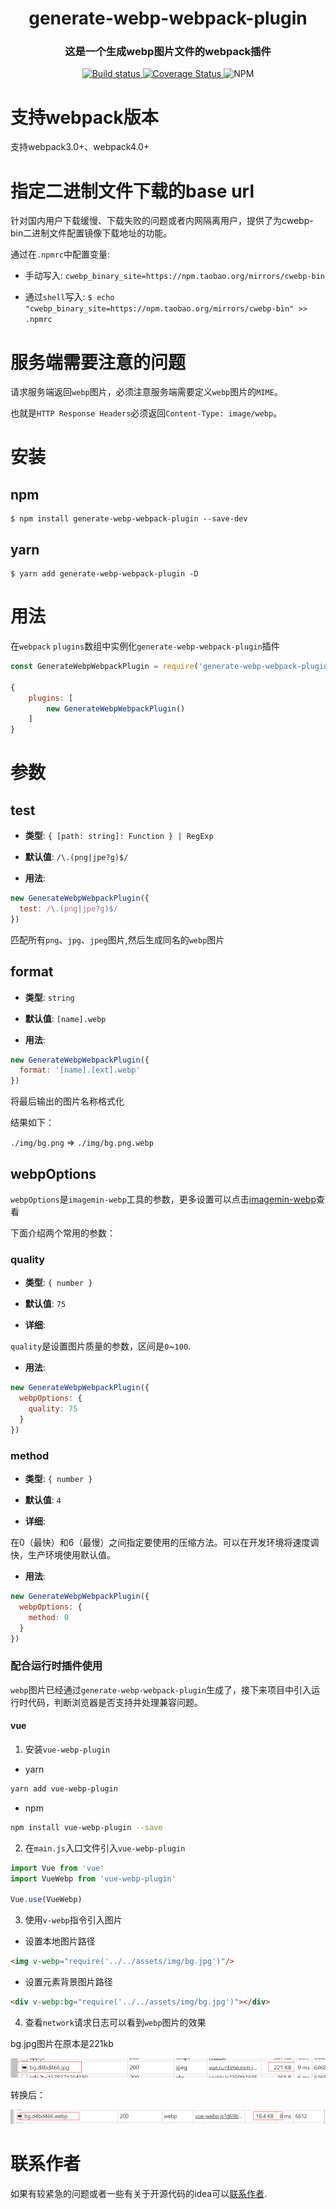 <h1 align="center" style="border-bottom: none;">generate-webp-webpack-plugin</h1>
<h3 align="center">这是一个生成webp图片文件的webpack插件</h3>
<p align="center">
  <a href="https://www.travis-ci.org/Linnanli/generate-webp-webpack-plugin">
    <img alt="Build status" src="https://www.travis-ci.org/Linnanli/generate-webp-webpack-plugin.svg?branch=master">
  </a>
  <a href='https://coveralls.io/github/Linnanli/generate-webp-webpack-plugin?branch=master'>
    <img alt='Coverage Status' src='https://coveralls.io/repos/github/Linnanli/generate-webp-webpack-plugin/badge.svg?branch=master'/>
  </a>
  <img alt="NPM" src="https://img.shields.io/npm/l/generate-webp-webpack-plugin">
</p>

# 支持webpack版本

支持webpack3.0+、webpack4.0+

# 指定二进制文件下载的base url

针对国内用户下载缓慢、下载失败的问题或者内网隔离用户，提供了为cwebp-bin二进制文件配置镜像下载地址的功能。

通过在`.npmrc`中配置变量: 

* 手动写入: `cwebp_binary_site=https://npm.taobao.org/mirrors/cwebp-bin`

* 通过`shell`写入: `$ echo "cwebp_binary_site=https://npm.taobao.org/mirrors/cwebp-bin" >> .npmrc`

# 服务端需要注意的问题

请求服务端返回`webp`图片，必须注意服务端需要定义`webp`图片的`MIME`。

也就是`HTTP Response Headers`必须返回`Content-Type: image/webp`。

# 安装

## npm

``` hash
$ npm install generate-webp-webpack-plugin --save-dev
```

## yarn

``` hash
$ yarn add generate-webp-webpack-plugin -D
```

# 用法

在`webpack` `plugins`数组中实例化`generate-webp-webpack-plugin`插件

``` javascript
const GenerateWebpWebpackPlugin = require('generate-webp-webpack-plugin')

{
    plugins: [
        new GenerateWebpWebpackPlugin()
    ]
}
```

# 参数

## test

* **类型**: `{ [path: string]: Function } | RegExp`

* **默认值**: `/\.(png|jpe?g)$/`

* **用法**:

``` javascript
new GenerateWebpWebpackPlugin({
  test: /\.(png|jpe?g)$/
})
```
匹配所有`png`、`jpg`、`jpeg`图片,然后生成同名的`webp`图片

## format

* **类型**: `string`

* **默认值**: `[name].webp`

* **用法**:

``` javascript
new GenerateWebpWebpackPlugin({
  format: '[name].[ext].webp'
})
```
将最后输出的图片名称格式化

结果如下：

`./img/bg.png` => `./img/bg.png.webp`

## webpOptions

`webpOptions`是`imagemin-webp`工具的参数，更多设置可以点击[imagemin-webp](https://github.com/imagemin/imagemin-webp)查看

下面介绍两个常用的参数：

### quality

* **类型**: `{ number }`

* **默认值**: `75`

* **详细**:

`quality`是设置图片质量的参数，区间是`0`~`100`.

* **用法**:

``` javascript
new GenerateWebpWebpackPlugin({
  webpOptions: {
    quality: 75
  }
})
```

### method

* **类型**: `{ number }`

* **默认值**: `4`

* **详细**:

在0（最快）和6（最慢）之间指定要使用的压缩方法。可以在开发环境将速度调快，生产环境使用默认值。

* **用法**:

``` javascript
new GenerateWebpWebpackPlugin({
  webpOptions: {
    method: 0
  }
})
```

### 配合运行时插件使用

`webp`图片已经通过`generate-webp-webpack-plugin`生成了，接下来项目中引入运行时代码，判断浏览器是否支持并处理兼容问题。

#### vue

1.  安装`vue-webp-plugin`

* yarn

``` bash
yarn add vue-webp-plugin
```
* npm 
``` bash
npm install vue-webp-plugin --save
```

2. 在`main.js`入口文件引入`vue-webp-plugin`

``` javascript
import Vue from 'vue'
import VueWebp from 'vue-webp-plugin'

Vue.use(VueWebp)
```

3. 使用`v-webp`指令引入图片

* 设置本地图片路径

``` html
<img v-webp="require('../../assets/img/bg.jpg')"/>
```

* 设置元素背景图片路径

``` html
<div v-webp:bg="require('../../assets/img/bg.jpg')"></div>
```

4. 查看`network`请求日志可以看到`webp`图片的效果

bg.jpg图片在原本是221kb

![webp-compatible](./docs/imgs/webp-img1.png)

转换后：

![webp-compatible](./docs/imgs/webp-img2.png)

# 联系作者

如果有较紧急的问题或者一些有关于开源代码的idea可以[联系作者](https://github.com/Linnanli/blog).
